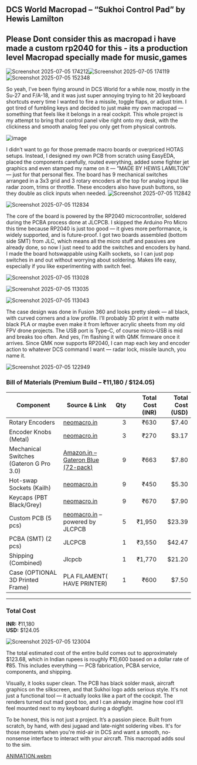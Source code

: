 ## DCS World Macropad – “Sukhoi Control Pad” by Hewis Lamilton




## Please Dont consider this as macropad i have made a custom rp2040 for this - its a production level Macropad specially made for music,games


![Screenshot 2025-07-05 174212](https://github.com/user-attachments/assets/3cdf9dbb-49f4-4478-953f-5a13db84d40f)![Screenshot 2025-07-05 174119](https://github.com/user-attachments/assets/1e076f1c-9853-4a6a-9097-e6ee18209ba1)
![Screenshot 2025-07-05 152348](https://github.com/user-attachments/assets/7778c1f4-f00d-464a-b250-ecc6ba0ff26b)




So yeah, I’ve been flying around in DCS World for a while now, mostly in the Su-27 and F/A-18, and it was just super annoying trying to hit 20 keyboard shortcuts every time I wanted to fire a missile, toggle flaps, or adjust trim. I got tired of fumbling keys and decided to just make my own macropad — something that feels like it belongs in a real cockpit. This whole project is my attempt to bring that control panel vibe right onto my desk, with the clickiness and smooth analog feel you only get from physical controls.

![image](https://github.com/user-attachments/assets/63e9425c-ff0c-4fce-8bdb-98e976d0ce4f)



I didn’t want to go for those premade macro boards or overpriced HOTAS setups. Instead, I designed my own PCB from scratch using EasyEDA, placed the components carefully, routed everything, added some fighter jet graphics and even stamped my name on it — “MADE BY HEWIS LAMILTON” — just for that personal flex. The board has 9 mechanical switches arranged in a 3x3 grid and 3 rotary encoders at the top for analog input like radar zoom, trims or throttle. These encoders also have push buttons, so they double as click inputs when needed.
![Screenshot 2025-07-05 112842](https://github.com/user-attachments/assets/6f11926d-800b-4775-86c3-e5b9b6284e1d)


![Screenshot 2025-07-05 112834](https://github.com/user-attachments/assets/485328e2-cc83-414f-9ae5-e2be2d53153d)



The core of the board is powered by the RP2040 microcontroller, soldered during the PCBA process done at JLCPCB. I skipped the Arduino Pro Micro this time because RP2040 is just too good — it gives more performance, is widely supported, and is future-proof. I got two boards assembled (bottom side SMT) from JLC, which means all the micro stuff and passives are already done, so now I just need to add the switches and encoders by hand. I made the board hotswappable using Kailh sockets, so I can just pop switches in and out without worrying about soldering. Makes life easy, especially if you like experimenting with switch feel.

![Screenshot 2025-07-05 113028](https://github.com/user-attachments/assets/214076bd-ea8a-4538-b12f-aaa6b9a77fe9)


![Screenshot 2025-07-05 113035](https://github.com/user-attachments/assets/463546ef-6da0-4ecf-a80e-9075225396b7)



![Screenshot 2025-07-05 113043](https://github.com/user-attachments/assets/34487366-ce58-4f5d-abe1-2668d2d040f6)




The case design was done in Fusion 360 and looks pretty sleek — all black, with curved corners and a low profile. I’ll probably 3D print it with matte black PLA or maybe even make it from leftover acrylic sheets from my old FPV drone projects. The USB port is Type-C, of course micro-USB is mid and breaks too often. And yes, I’m flashing it with QMK firmware once it arrives. Since QMK now supports RP2040, I can map each key and encoder action to whatever DCS command I want — radar lock, missile launch, you name it.



![Screenshot 2025-07-05 122949](https://github.com/user-attachments/assets/af2aa8fa-b69d-4ffc-8484-8c28ad95855a)

###  Bill of Materials (Premium Build – ₹11,180 / $124.05)

| **Component**                  | **Source & Link**                                                                                                    | **Qty** | **Total Cost (INR)** | **Total Cost (USD)** |
|--------------------------------|----------------------------------------------------------------------------------------------------------------------|--------:|----------------------:|----------------------:|
| Rotary Encoders                | [neomacro.in](https://neomacro.in)                                                                                   | 3       | ₹630                 | $7.40                |
| Encoder Knobs (Metal)          | [neomacro.in](https://neomacro.in)                                                                                   | 3       | ₹270                 | $3.17                |
| Mechanical Switches (Gateron G Pro 3.0) | [Amazon.in – Gateron Blue (72-pack)](https://www.amazon.in/dp/B0C6V34QMW)                                 | 9       | ₹663                 | $7.80                |
| Hot-swap Sockets (Kailh)       | [neomacro.in](https://neomacro.in)                                                                                   | 9       | ₹450                 | $5.30                |
| Keycaps (PBT Black/Grey)       | [neomacro.in](https://neomacro.in)                                                                                   | 9       | ₹670                 | $7.90                |
| Custom PCB (5 pcs)             | [neomacro.in](https://neomacro.in) – powered by JLCPCB                                                               | 5       | ₹1,950               | $23.39               |
| PCBA (SMT) (2 pcs)             |  JLCPCB                                                                     | 1       | ₹3,550               | $42.47               |
| Shipping (Combined)            |   Jlcpcb                                                                                | 1       | ₹1,770               | $21.20               |
| Case (OPTIONAL 3D Printed Frame) | PLA FILAMENT( HAVE PRINTER)                                                                | 1       | ₹600                 | $7.50                |
---

###  **Total Cost**

**INR:** ₹11,180  
**USD:** $124.05


![Screenshot 2025-07-05 123004](https://github.com/user-attachments/assets/b2a718bd-713f-49f0-90c3-6f275a94aad9)




The total estimated cost of the entire build comes out to approximately $123.68, which in Indian rupees is roughly ₹10,600 based on a dollar rate of ₹85. This includes everything — PCB fabrication, PCBA service, components, and shipping.

Visually, it looks super clean. The PCB has black solder mask, aircraft graphics on the silkscreen, and that Sukhoi logo adds serious style. It's not just a functional tool — it actually looks like a part of the cockpit. The renders turned out mad good too, and I can already imagine how cool it’ll feel mounted next to my keyboard during a dogfight.

To be honest, this is not just a project. It’s a passion piece. Built from scratch, by hand, with desi jugaad and late-night soldering vibes. It's for those moments when you're mid-air in DCS and want a smooth, no-nonsense interface to interact with your aircraft. This macropad adds soul to the sim. 







[ANIMATION.webm](https://github.com/user-attachments/assets/f4643310-f5c0-4364-adad-6bed1c14704e)
